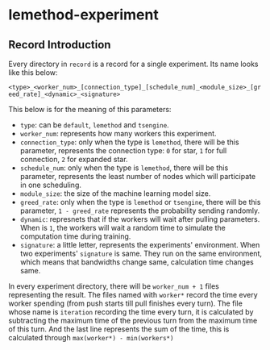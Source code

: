 # lemethod-experiment
## Record Introduction
Every directory in `record` is a record for a single experiment. Its name looks like this below:

`<type>_<worker_num>_[connection_type]_[schedule_num]_<module_size>_[greed_rate]_<dynamic>_<signature>`

This below is for the meaning of this parameters:
* `type`: can be `default`, `lemethod` and `tsengine`.
* `worker_num`: represents how many workers this experiment.
* `connection_type`: only when the type is `lemethod`, there will be this parameter, represents the connection type: `0` for star, `1` for full connection, `2` for expanded star.
* `schedule_num`: only when the type is `lemethod`, there will be this parameter, represents the least number of nodes which will participate in one scheduling.
* `module_size`: the size of the machine learning model size.
* `greed_rate`: only when the type is `lemethod` or `tsengine`, there will be this parameter, `1 - greed_rate` represents the probability sending randomly.
* `dynamic`: represnets that if the workers will wait after pulling parameters. When is `1`, the workers will wait a random time to simulate the computation time during training.
* `signature`: a little letter, represents the experiments' environment. When two experiments' `signature` is same. They run on the same environment, which means that bandwidths change same, calculation time changes same.

In every experiment directory, there will be `worker_num + 1` files representing the result. The files named with `worker*` record the time every worker spending (from push starts till pull finishes every turn). The file whose name is `iteration` recording the time every turn, it is calculated by subtracting the maximum time of the previous turn from the maximum time of this turn. And the last line represents the sum of the time, this is calculated through `max(worker*) - min(workers*)`
